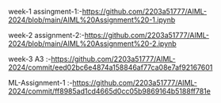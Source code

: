 week-1 assingment-1:-https://github.com/2203a51777/AIML-2024/blob/main/AIML%20Assignment%20-1.ipynb

week-2 assignment-2:-https://github.com/2203a51777/AIML-2024/blob/main/AIML%20Assignment%20-2.ipynb

week-3 A3 :-https://github.com/2203a51777/AIML-2024/commit/eed02bc6e4874a158846af77ca08e7af92167601

ML-Assignment-1 :-https://github.com/2203a51777/AIML-2024/commit/ff8985ad1cd4665d0cc05b9869164b5188ff781e

